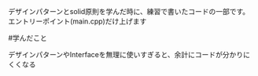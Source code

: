 

デザインパターンとsolid原則を学んだ時に、練習で書いたコードの一部です。
エントリーポイント(main.cpp)だけ上げます


#学んだこと

デザインパターンやInterfaceを無理に使いすぎると、余計にコードが分かりにくくなる

